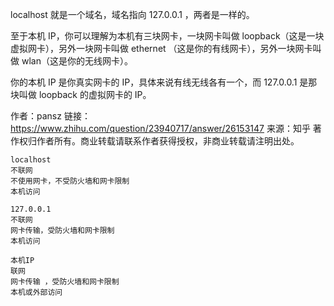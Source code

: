 localhost 就是一个域名，域名指向 127.0.0.1 ，两者是一样的。

至于本机 IP，你可以理解为本机有三块网卡，一块网卡叫做 loopback（这是一块虚拟网卡），另外一块网卡叫做 ethernet （这是你的有线网卡），另外一块网卡叫做 wlan（这是你的无线网卡）。

你的本机 IP 是你真实网卡的 IP，具体来说有线无线各有一个，而 127.0.0.1 是那块叫做 loopback 的虚拟网卡的 IP。

作者：pansz
链接：https://www.zhihu.com/question/23940717/answer/26153147
来源：知乎
著作权归作者所有。商业转载请联系作者获得授权，非商业转载请注明出处。

```
localhost 
不联网 
不使用网卡，不受防火墙和网卡限制 
本机访问 

127.0.0.1 
不联网 
网卡传输，受防火墙和网卡限制 
本机访问 

本机IP 
联网 
网卡传输 ，受防火墙和网卡限制 
本机或外部访问

```
